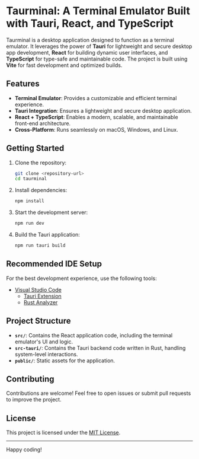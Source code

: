 # Taurminal: A Terminal Emulator Built with Tauri, React, and TypeScript

Taurminal is a desktop application designed to function as a terminal emulator. It leverages the power of **Tauri** for lightweight and secure desktop app development, **React** for building dynamic user interfaces, and **TypeScript** for type-safe and maintainable code. The project is built using **Vite** for fast development and optimized builds.

## Features

- **Terminal Emulator**: Provides a customizable and efficient terminal experience.
- **Tauri Integration**: Ensures a lightweight and secure desktop application.
- **React + TypeScript**: Enables a modern, scalable, and maintainable front-end architecture.
- **Cross-Platform**: Runs seamlessly on macOS, Windows, and Linux.

## Getting Started

1. Clone the repository:
   ```bash
   git clone <repository-url>
   cd taurminal
   ```

2. Install dependencies:
   ```bash
   npm install
   ```

3. Start the development server:
   ```bash
   npm run dev
   ```

4. Build the Tauri application:
   ```bash
   npm run tauri build
   ```

## Recommended IDE Setup

For the best development experience, use the following tools:

- [Visual Studio Code](https://code.visualstudio.com/)
  - [Tauri Extension](https://marketplace.visualstudio.com/items?itemName=tauri-apps.tauri-vscode)
  - [Rust Analyzer](https://marketplace.visualstudio.com/items?itemName=rust-lang.rust-analyzer)

## Project Structure

- **`src/`**: Contains the React application code, including the terminal emulator's UI and logic.
- **`src-tauri/`**: Contains the Tauri backend code written in Rust, handling system-level interactions.
- **`public/`**: Static assets for the application.

## Contributing

Contributions are welcome! Feel free to open issues or submit pull requests to improve the project.

## License

This project is licensed under the [MIT License](LICENSE).

---
Happy coding!
